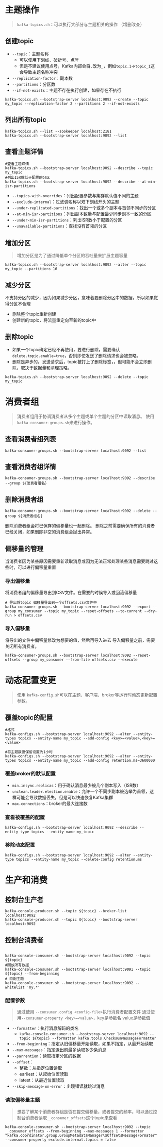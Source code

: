 # 主题操作
>`kafka-topics.sh`：可以执行大部分与主题相关的操作 （增删改查）
## 创建topic
-  `--topic`：主题名称
	- 可以使用下划线、破折号、点号
	- 但是不建议使用点号，Kafka内部会将`.`改为`_`，例如`topic.1`->`topic_1`这会导致主题名称冲突
-  `--replication-factor`：副本数
-  `--partitions`：分区数
- `--if-not-exists`：主题不存在执行创建，如果存在不执行
```
kafka-topics.sh --bootstrap-server localhost:9092 --create --topic my_topic --replication-factor 2 --partitions 2 --if-not-exists
```
## 列出所有topic
```
kafka-topics.sh --list --zookeeper localhost:2181
kafka-topics.sh --bootstrap-server localhost:9092 --list
```
## 查看主题详情
```
#查看主题详情
kafka-topics.sh --bootstrap-server localhost:9092 --describe --topic my_topic
#列出ISR数低于配置的分区
kafka-topics.sh --bootstrap-server localhost:9092 --describe --at-min-isr-partitions
```

- `--topics-with-overrides`：列出配置参数与集群默认值不同的主题
- `--exclude-internal`：过滤调名称以双下划线开头的主题
- `--under-replicated-partitions`：找出一个或多个副本与首领不同步的分区
- `--at-min-isr-partitions`：列出副本数量与配置最少同步副本一致的分区
- `--under-min-isr-partitions`：列出ISR数小于配置的分区
- `--unavailable-partitions`：查找没有首领的分区
## 增加分区
> 增加分区是为了通过降低单个分区的吞吐量来扩展主题容量


```
kafka-topics.sh --bootstrap-server localhost:9092 --alter --topic my_topic --partitions 16
```

## 减少分区
不支持分区的减少，因为如果减少分区，意味着要删除分区中的数据，所以如果觉得分区不合理
- 删除整个topic重新创建
- 创建新的topic，将流量重定向至新的topic中
## 删除topic
- 如果一个topic确定已经不再使用，要进行删除，需要确认`delete.topic.enable=true`，否则即使发送了删除请求也会被忽略。
- 删除是异步的，发送请求后，topic被打上了删除标签，，但可能不会立即删除，取决于数据量和清理策略。
```
kafka-topics.sh --bootstrap-server localhost:9092 --delete --topic my_topic
```

# 消费者组

> 消费者组用于协调消费者从多个主题或单个主题的分区中读取消息。
> 使用`kafka-consumer-groups.sh`来进行操作。

## 查看消费者组列表
```
kafka-consumer-groups.sh --bootstrap-server localhost:9092 --list
```

## 查看消费者组详情
```
kafka-consumer-groups.sh --bootstrap-server localhost:9092 --describe  --group ${消费者组名}
```
## 删除消费者组
```
kafka-consumer-groups.sh --bootstrap-server localhost:9092 --delete --group ${消费者组名}
```
删除消费者组会将已保存的偏移量也一起删除。
删除之前需要确保所有的消费者已经关闭，如果删除非空的消费组会抛出异常。

## 偏移量的管理
当消费者因为某些原因需要重新读取消息或因为无法正常处理某些消息需要跳过这些时，可以进行偏移量重置

### 导出偏移量
将消费者组的偏移量导出到CSV文件。在需要的时候导入或回滚偏移量

```
# 导出将topic 偏移量导出到一个offsets.csv文件中
kafka-consumer-groups.sh --bootstrap-server localhost:9092 --export --group my_consumer --topic my_topic --reset-offsets --to-current --dry-run > offsets.csv
```
### 导入偏移量
将导出的文件中偏移量修改为想要的值，然后再导入进去
导入偏移量之前，需要关闭所有消费者。

```
kafka-consumer-groups.sh --bootstrap-server localhost:9092 --reset-offsets --group my_consumer --from-file offsets.csv --execute
```


# 动态配置变更
> 使用 `kafka-config.sh`可以在主题、客户端、broker等运行时动态更新配置参数。
## 覆盖topic的配置
```
#格式
kafka-configs.sh --bootstrap-server localhost:9092 --alter --entity-types topics --entity-name my_topic --add-config <key>=<value>,<key>=<value>

#将主题数据保留设置为1小时
kafka-configs.sh --bootstrap-server localhost:9092 --alter --entity-types topics --entity-name my_topic --add-config retention.ms=3600000
```

### 覆盖broker的默认配置
- `min.insync.replicas`：用于确认消息最少被几个副本写入（ISR数）
- `unclean.leader.election.enable`：允许一个不同步副本被选举为首领，这样可能会导致数据丢失，但是可以快速恢复Kafka集群
- `max.connections`：broker的最大连接数
### 查看被覆盖的配置
```
kafka-configs.sh --bootstrap-server localhost:9092 --describe --entity-type topics --entity-name my_topic
```
### 移除动态配置
```
kafka-configs.sh --bootstrap-server localhost:9092 --alter --entity-type topics --entity-name my_topic --delete-config retention.ms
```

# 生产和消费

## 控制台生产者
```
kafka-console-producer.sh --topic ${topic} --broker-list localhost:9092
kafka-console-producer.sh --topic ${topic} --bootstrap-server localhost:9092
```

## 控制台消费者

```

kafka-console-consumer.sh --bootstrap-server localhost:9092 --topic ${topic}
#回放所有数据
kafka-console-consumer.sh --bootstrap-server localhost:9091 --topic ${topic} --from-beginning
# 匹配主题
kafka-console-consumer.sh --bootstrap-server localhost:9092 --whitelist 'my.*'
```

### 配置参数
> 通过使用 `--consumer.config <config-file>`执行消费者配置文件
> 通过使用`--consumer-property <key>=<value>`，key是参数名 value是参数值

- `--formatter`：执行消息解码的类名 
	- `kafka-console-consumer.sh --bootstrap-server localhost:9092 --topic ${topic} --formatter kafka.tools.ChecksumMessageFormatter`
- `--from-beginning`：指定从旧偏移量开始读取，如果不指定，从最开始读取
- `--max-messages`：指定退出前最多读取多少条消息
- `--parrention`：读取指定分区的数据
- `--offset`：
	- 整数：从指定位置读取
	- earliest：从起始位置读取
	- latest：从最近位置读取
- `--skip-message-on-error`：出现错误就跳过消息

### 读取偏移量主题
>想要了解某个消费者群组是否在提交偏移量，或者提交的频率，可以通过控制台消费者读取`__consumer_offsets`这个topic来查看

```
kafka-console-consumer.sh --bootstrap-server localhost:9092 --topic __consumer_offsets --from-beginning --max-messages 1 --formatter "kafka.coordinator.group.GroupMetadataManager\$OffsetsMessageFormater" --consumer-property exclude.internal.topics = false
```

